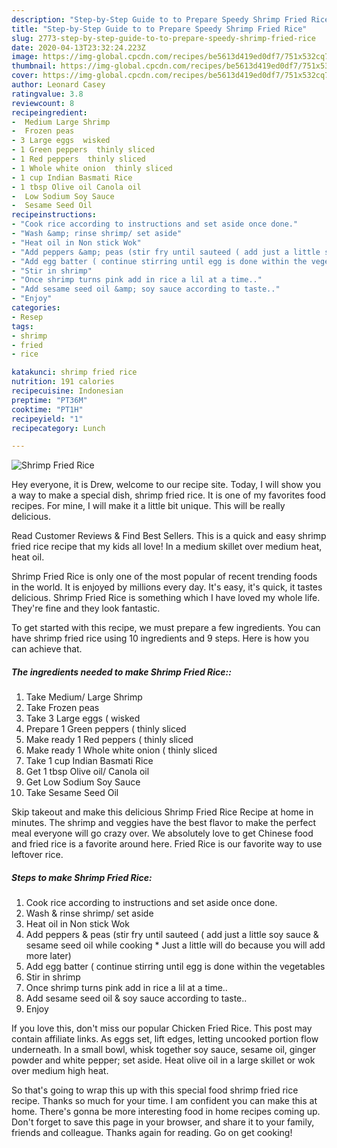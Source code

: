 ```yaml
---
description: "Step-by-Step Guide to to Prepare Speedy Shrimp Fried Rice"
title: "Step-by-Step Guide to to Prepare Speedy Shrimp Fried Rice"
slug: 2773-step-by-step-guide-to-to-prepare-speedy-shrimp-fried-rice
date: 2020-04-13T23:32:24.223Z
image: https://img-global.cpcdn.com/recipes/be5613d419ed0df7/751x532cq70/shrimp-fried-rice-recipe-main-photo.jpg
thumbnail: https://img-global.cpcdn.com/recipes/be5613d419ed0df7/751x532cq70/shrimp-fried-rice-recipe-main-photo.jpg
cover: https://img-global.cpcdn.com/recipes/be5613d419ed0df7/751x532cq70/shrimp-fried-rice-recipe-main-photo.jpg
author: Leonard Casey
ratingvalue: 3.8
reviewcount: 8
recipeingredient:
-  Medium Large Shrimp
-  Frozen peas
- 3 Large eggs  wisked
- 1 Green peppers  thinly sliced
- 1 Red peppers  thinly sliced
- 1 Whole white onion  thinly sliced
- 1 cup Indian Basmati Rice
- 1 tbsp Olive oil Canola oil
-  Low Sodium Soy Sauce
-  Sesame Seed Oil
recipeinstructions:
- "Cook rice according to instructions and set aside once done."
- "Wash &amp; rinse shrimp/ set aside"
- "Heat oil in Non stick Wok"
- "Add peppers &amp; peas (stir fry until sauteed ( add just a little soy sauce &amp; sesame seed oil while cooking * Just a little will do because you will add more later)"
- "Add egg batter ( continue stirring until egg is done within the vegetables"
- "Stir in shrimp"
- "Once shrimp turns pink add in rice a lil at a time.."
- "Add sesame seed oil &amp; soy sauce according to taste.."
- "Enjoy"
categories:
- Resep
tags:
- shrimp
- fried
- rice

katakunci: shrimp fried rice
nutrition: 191 calories
recipecuisine: Indonesian
preptime: "PT36M"
cooktime: "PT1H"
recipeyield: "1"
recipecategory: Lunch

---
```



![Shrimp Fried Rice](https://img-global.cpcdn.com/recipes/be5613d419ed0df7/751x532cq70/shrimp-fried-rice-recipe-main-photo.jpg)

Hey everyone, it is Drew, welcome to our recipe site. Today, I will show you a way to make a special dish, shrimp fried rice. It is one of my favorites food recipes. For mine, I will make it a little bit unique. This will be really delicious.

Read Customer Reviews &amp; Find Best Sellers. This is a quick and easy shrimp fried rice recipe that my kids all love! In a medium skillet over medium heat, heat oil.

Shrimp Fried Rice is only one of the most popular of recent trending foods in the world. It is enjoyed by millions every day. It's easy, it's quick, it tastes delicious. Shrimp Fried Rice is something which I have loved my whole life. They're fine and they look fantastic.


To get started with this recipe, we must prepare a few ingredients. You can have shrimp fried rice using 10 ingredients and 9 steps. Here is how you can achieve that.

##### The ingredients needed to make Shrimp Fried Rice::

1. Take  Medium/ Large Shrimp
1. Take  Frozen peas
1. Take 3 Large eggs ( wisked
1. Prepare 1 Green peppers ( thinly sliced
1. Make ready 1 Red peppers ( thinly sliced
1. Make ready 1 Whole white onion ( thinly sliced
1. Take 1 cup Indian Basmati Rice
1. Get 1 tbsp Olive oil/ Canola oil
1. Get  Low Sodium Soy Sauce
1. Take  Sesame Seed Oil


Skip takeout and make this delicious Shrimp Fried Rice Recipe at home in minutes. The shrimp and veggies have the best flavor to make the perfect meal everyone will go crazy over. We absolutely love to get Chinese food and fried rice is a favorite around here. Fried Rice is our favorite way to use leftover rice. 

##### Steps to make Shrimp Fried Rice:

1. Cook rice according to instructions and set aside once done.
1. Wash &amp; rinse shrimp/ set aside
1. Heat oil in Non stick Wok
1. Add peppers &amp; peas (stir fry until sauteed ( add just a little soy sauce &amp; sesame seed oil while cooking * Just a little will do because you will add more later)
1. Add egg batter ( continue stirring until egg is done within the vegetables
1. Stir in shrimp
1. Once shrimp turns pink add in rice a lil at a time..
1. Add sesame seed oil &amp; soy sauce according to taste..
1. Enjoy


If you love this, don&#39;t miss our popular Chicken Fried Rice. This post may contain affiliate links. As eggs set, lift edges, letting uncooked portion flow underneath. In a small bowl, whisk together soy sauce, sesame oil, ginger powder and white pepper; set aside. Heat olive oil in a large skillet or wok over medium high heat. 

So that's going to wrap this up with this special food shrimp fried rice recipe. Thanks so much for your time. I am confident you can make this at home. There's gonna be more interesting food in home recipes coming up. Don't forget to save this page in your browser, and share it to your family, friends and colleague. Thanks again for reading. Go on get cooking!
